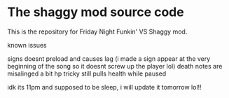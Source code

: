 # The shaggy mod source code

This is the repository for Friday Night Funkin' VS Shaggy mod.

known issues

signs doesnt preload and causes lag (i made a sign appear at the very beginning of the song so it doesnt screw up the player lol)
death notes are misalinged a bit
hp tricky still pulls health while paused

idk its 11pm and supposed to be sleep, i will update it tomorrow lol!!
